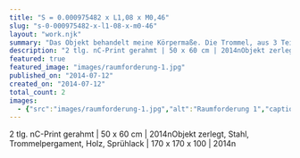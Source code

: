 ```yaml
---
title: "S = 0.000975482 x L1,08 x M0,46"
slug: "s-0-000975482-x-l1-08-x-m0-46"
layout: "work.njk"
summary: "Das Objekt behandelt meine Körpermaße. Die Trommel, aus 3 Teilen bestehend, stellt den Kopf, den Oberkörper und die Beine dar. Die Holzräder beziehen sich auf meine Körperlänge und haben somit einen Durchmesser von 170 cm."
description: "2 tlg. nC-Print gerahmt | 50 x 60 cm | 2014nObjekt zerlegt, Stahl, Trommelpergament, Holz, Sprühlack | 170 x 170 x 100 | 2014n"
featured: true
featured_image: "images/raumforderung-1.jpg"
published_on: "2014-07-12"
created_on: "2014-07-12"
total_count: 2
images:
  - {"src":"images/raumforderung-1.jpg","alt":"Raumforderung 1","caption":"Raumforderung 1.1 | 3-tlg. Serie | C-Print aufkaschiert | 30x20 | 2013","order":7}
---
```


2 tlg. nC-Print gerahmt | 50 x 60 cm | 2014nObjekt zerlegt, Stahl, Trommelpergament, Holz, Sprühlack | 170 x 170 x 100 | 2014n